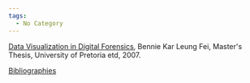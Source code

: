 ```yaml
---
tags:
  - No Category
---
```

[Data Visualization in Digital
Forensics](http://upetd.up.ac.za/thesis/submitted/etd-03072007-153241/unrestricted/dissertation.pdf),
Bennie Kar Leung Fei, Master's Thesis, University of Pretoria etd, 2007.

[Bibliographies](bibliographies.md)